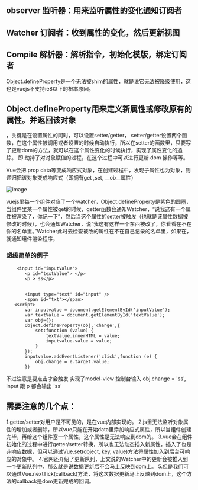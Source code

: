 
## observer 监听器：用来监听属性的变化通知订阅者
## Watcher 订阅者：收到属性的变化，然后更新视图
## Compile 解析器：解析指令，初始化模版，绑定订阅者

Object.defineProperty是一个无法被shim的属性，就是说它无法被降级使用，这也是vuejs不支持ie8以下的根本原因。

## Object.defineProperty用来定义新属性或修改原有的属性。并返回该对象

，关键是在设置属性的同时，可以设置setter/getter，
setter/getter设置两个函数，在这个属性被调用或者设置的时候自动执行，所以在setter的函数里，只要写了更新dom的方法，就可以在这个属性变化的时候执行，实现了属性变化的追踪。
即
 劫持了对对象赋值的过程，在这个过程中可以进行更新 dom 操作等等。

 Vue会把 prop data等变成响应式对象，在创建过程中，发现子属性也为对象，则递归把该对象变成响应式（即拥有get ,set, __ob__属性）

 ![image](https://segmentfault.com/img/bV9lca?w=1200&h=750)

 vuejs里每一个组件对应了一个watcher，Object.defineProperty是紫色的圆圈，当组件里某一个属性被get的时候，getter函数会通知Watcher，“说我这有一个属性被渲染了，你记一下”，然后当这个属性的setter被触发（也就是该属性数据被修改的时候），也会通知Watcher，说“我这有这样一个东西被改了，你看看在不在你的名单里。”Watcher此时去检查被改的属性在不在自己记录的名单里，如果在，就通知组件渲染程序，


 ### 超级简单的例子
 ```
     <input id="inputValue">
        <p id="textValue"> </p>
        <p > ss</p>


        <input type="text" id="input" />
        <span id="txt"></span>
    <script>
        var inputvalue = document.getElementById('inputValue');
        var textValue = document.getElementById('textValue');
        var obj={};
        Object.defineProperty(obj,'change',{
            set:function (value) {
                textValue.innerHTML = value;
                inputvalue.value = value;
            }
        });
        inputvalue.addEventListener('click',function (e) {
            obj.change = e.target.value;
        })
 ```
 不过注意是要点击才会触发
 实现了model-view 
 控制台输入 obj.change = 'ss', input 跟 p 都会输出 'ss'

 ## 需要注意的几个点：
1.getter/setter对用户是不可见的，是在vue内部实现的。
2.js里无法监听对象属性的增加或者删除，所以vue只能在开始data里添加响应式属性，所以当组件创建完毕，再给这个组件塞一个属性，这个属性是无法响应到dom的。
3.vue会在组件初始化的过程中进行getter/setter转换，所以也无法动态插入新属性，插入了也是非响应数据，但可以通过Vue.set(object, key, value)方法将属性加入到后台可响应的对象中。
4.官网还介绍了更新队列，上文说的Watcher中的更新会被推入到一个更新队列中，那么就是说数据更新后不会马上反映到dom上。
5.但是我们可以通过Vue.nextTick(callback)方法，将这次数据更新马上反映到dom上，这个方法的callback是dom更新完成的回调。